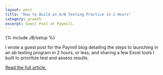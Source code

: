 ```yaml
---
layout: post
title: "How to Build an A/B Testing Practice in 2 Hours"
category: growth
excerpt: Guest Post at Paymill.
---
```

{% include JB/setup %}

I wrote a guest post for the Paymill blog detailing the steps to launching in an ab testing program in 2 hours, or less, and sharing a few Excel tools I built to prioritize test and assess results. 

[Read the full article.](https://blog.paymill.com/ab-testing-2-hours/)

<a href="https://plus.google.com/+VincentBarr0?rel=author"></a>